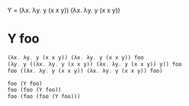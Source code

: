Y = (λx. λy. y (x x y)) (λx. λy. y (x x y))


# Y foo


```rs
(λx. λy. y (x x y)) (λx. λy. y (x x y)) foo
(λy. y ((λx. λy. y (x x y)) (λx. λy. y (x x y)) y)) foo
foo ((λx. λy. y (x x y)) (λx. λy. y (x x y)) foo)

foo (Y foo)
foo (foo (Y foo))
foo (foo (foo (Y foo)))

```


